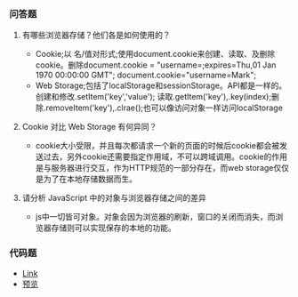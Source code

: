 ### 问答题

1. 有哪些浏览器存储？他们各是如何使用的？
    * Cookie;以 名/值对形式;使用document.cookie来创建、读取、及删除cookie。删除document.cookie = "username=;expires=Thu,01 Jan 1970 00:00:00 GMT";
    document.cookie="username=Mark";
    * Web Storage;包括了localStorage和sessionStorage。API都是一样的。创建和修改.setItem('key','value');
读取.getItem('key'),.key(index);删除.removeItem('key'),.clrae();也可以像访问对象一样访问localStorage

1. Cookie 对比 Web Storage 有何异同？
    * cookie大小受限，并且每次都请求一个新的页面的时候后cookie都会被发送过去，另外cookie还需要指定作用域，不可以跨域调用。cookie的作用是与服务器进行交互，作为HTTP规范的一部分存在，而web storage仅仅是为了在本地存储数据而生。

1. 请分析 JavaScript 中的对象与浏览器存储之间的差异
    * js中一切皆可对象。对象会因为浏览器的刷新，窗口的关闭而消失，而浏览器存储则可以实现保存的本地的功能。

### 代码题
* [Link](https://github.com/a735315482/mfs-homework/blob/master/31-40/40%E8%B4%AD%E7%89%A9%E8%BD%A6.html)
* [预览](https://a735315482.github.io/mfs-homework/31-40/40%E8%B4%AD%E7%89%A9%E8%BD%A6.html)